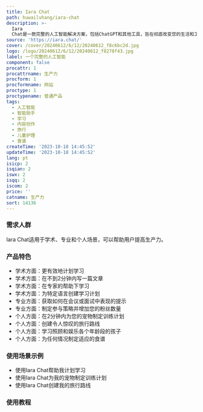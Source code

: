 ```yaml
---
title: Iara Chat
path: huwailvhang/iara-chat
description: >-
  Iara
  Chat是一款完整的人工智能解决方案，包括ChatGPT和其他工具，旨在彻底改变您的生活和工作方式。我们专门为ChatGPT的常见用途之外的领域进行了Iara的专业化。我们创建了专门的渠道，使用预训练的AI来彻底改变您生活的各个方面。最大化您的生产力。我们的渠道允许您：学术方面：更有效地计划学习；在不到2分钟内写一篇文章；在专家的帮助下学习；为特定语言创建学习计划。专业方面：成为一个内容创作机器！获取如何在会议或面试中表现的提示；制定参与策略并增加您的粉丝数量。个人方面：在2分钟内为您的宠物制定训练计划；创建令人惊叹的旅行路线；学习照顾和娱乐各个年龄段的孩子；为任何情况制定适应的食谱。
source: 'https://iara.chat/'
cover: /cover/20240612/6/12/20240612_f8c6bc2d.jpg
logo: /logo/20240612/6/12/20240612_f8278f43.jpg
label: 一个完整的人工智能
component: false
procattr: 1
procattrname: 生产力
procform: 1
procformname: 网站
proctype: 1
proctypename: 普通产品
tags:
  - 人工智能
  - 智能助手
  - 学习
  - 内容创作
  - 旅行
  - 儿童护理
  - 食谱
createTime: '2023-10-18 14:45:52'
updateTime: '2023-10-18 14:45:52'
lang: pt
isicp: 2
isqian: 2
iswx: 2
isqq: 2
iscom: 2
price: ''
catname: 生产力
sort: 14136
---
```




### 需求人群
Iara Chat适用于学术、专业和个人场景，可以帮助用户提高生产力。

### 产品特色
- 学术方面：更有效地计划学习
- 学术方面：在不到2分钟内写一篇文章
- 学术方面：在专家的帮助下学习
- 学术方面：为特定语言创建学习计划
- 专业方面：获取如何在会议或面试中表现的提示
- 专业方面：制定参与策略并增加您的粉丝数量
- 个人方面：在2分钟内为您的宠物制定训练计划
- 个人方面：创建令人惊叹的旅行路线
- 个人方面：学习照顾和娱乐各个年龄段的孩子
- 个人方面：为任何情况制定适应的食谱

### 使用场景示例
- 使用Iara Chat帮助我计划学习
- 使用Iara Chat为我的宠物制定训练计划
- 使用Iara Chat创建我的旅行路线

### 使用教程


  
